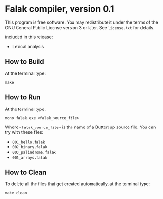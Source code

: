# Falak compiler, version 0.1

This program is free software. You may redistribute it under the terms of the GNU General Public License version 3 or later. See `license.txt` for details.

Included in this release:

* Lexical analysis

## How to Build

At the terminal type:

    make

## How to Run

At the terminal type:

    mono falak.exe <falak_source_file>

Where `<falak_source_file>` is the name of a Buttercup source file. You can try with these files:

* `001_hello.falak`
* `002_binary.falak`
* `003_palindrome.falak`
* `005_arrays.falak`

## How to Clean

To delete all the files that get created automatically, at the terminal type:

    make clean
